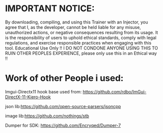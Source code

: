 
# IMPORTANT NOTICE:
By downloading, compiling, and using this Trainer with an Injector, you agree that I, as the developer, cannot be held liable for any misuse, unauthorized actions, or negative consequences resulting from its usage. It is the responsibility of users to uphold ethical standards, comply with legal regulations, and exercise responsible practices when engaging with this tool.
Educational Use Only
!! I DO NOT CONDONE ANYONE USING THIS TO RUIN OTHER PEOPLES EXPERIENCE, please only use this in an Ethical way !!


# Work of other People i used:
Imgui-Directx11 hook base used from: https://github.com/rdbo/ImGui-DirectX-11-Kiero-Hook

json lib:https://github.com/open-source-parsers/jsoncpp

image lib:https://github.com/nothings/stb

Dumper for SDK: https://github.com/Encryqed/Dumper-7

